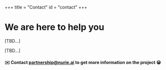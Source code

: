 +++
title = "Contact"
id = "contact"
+++

# We are here to help you

[TBD...]

[TBD...]


#### ✉️ Contact partnership@nurie.ai to get more information on the project 😀
